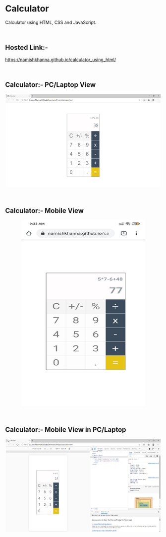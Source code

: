 # Calculator
Calculator using HTML, CSS and JavaScript.

<br>

## Hosted Link:-
https://namishkhanna.github.io/calculator_using_html/

<br>

## Calculator:- PC/Laptop View
<p align="center">
<img src="calculator_pc.png" width="500px" height="300px">
</p>

<br>

## Calculator:- Mobile View
<p align="center">
<img src="calculator_mobile_1.jpg" width="400px" height="600px">
</p>

<br>

## Calculator:- Mobile View in PC/Laptop
<p align="center">
<img src="calculator_mobile_2.png" width="500px" height="300px">
</p>

